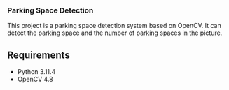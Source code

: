 ### Parking Space Detection

This project is a parking space detection system based on OpenCV. It can detect the parking space and the number of parking spaces in the picture.

## Requirements

* Python 3.11.4
* OpenCV 4.8
